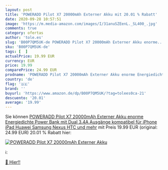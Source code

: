 ```yaml
---
layout: post
title: 'POWERADD Pilot X7 20000mAh Externer Akku mit 20.01 % Rabatt'
date: 2020-09-28 10:57:51
image: 'https://m.media-amazon.com/images/I/31anuSZEenL._SL400_.jpg'
comments: true
category: ofertas
author: 'tole.es'
slug: 'B00P7QM5UK-de POWERADD Pilot X7 20000mAh Externer Akku enorme...'
sku: 'B00P7QM5UK-de'
tags: [  ]
actualPrice: 19.99 EUR
currency: EUR
price: 19.99
comparePrice: 24.99 EUR
prodname: 'POWERADD Pilot X7 20000mAh Externer Akku enorme Energiedichte Power Bank mit Dual 3.4A Ausgänge kompatibel für iPhone  iPad Huawei Samsung  Nexus  HTC und mehr'
country: 'de'
flag: '🇩🇪'
brand: ''
buyurl: 'https://www.amazon.de/dp/B00P7QM5UK/?tag=tolees0ca-21'
descuento: '20.01'
average: '19.99'
---
```


Sie können [POWERADD Pilot X7 20000mAh Externer Akku enorme Energiedichte Power Bank mit Dual 3.4A Ausgänge kompatibel für iPhone  iPad Huawei Samsung  Nexus  HTC und mehr](https://www.amazon.de/dp/B00P7QM5UK/?tag=tolees0ca-21) mit Preis 19.99 EUR (original: 24.99 EUR) 20.01 % Rabatt hier:

[![POWERADD Pilot X7 20000mAh Externer Akku](https://m.media-amazon.com/images/I/31anuSZEenL._SL400_.jpg)](https://www.amazon.de/dp/B00P7QM5UK/?tag=tolees0ca-21)

ℹ️:


[🛒 Hier!!](https://www.amazon.de/dp/B00P7QM5UK/?tag=tolees0ca-21)
